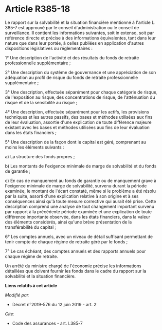# Article R385-18

Le rapport sur la solvabilité et la situation financière mentionné à l'article L. 385-7 est approuvé par le conseil
d'administration ou le conseil de surveillance. Il contient les informations suivantes, soit in extenso, soit par référence
directe et précise à des informations équivalentes, tant dans leur nature que dans leur portée, à celles publiées en
application d'autres dispositions législatives ou réglementaires :

1° Une description de l'activité et des résultats du fonds de retraite professionnelle supplémentaire ;

2° Une description du système de gouvernance et une appréciation de son adéquation au profil de risque du fonds de retraite
professionnelle supplémentaire ;

3° Une description, effectuée séparément pour chaque catégorie de risque, de l'exposition au risque, des concentrations de
risque, de l'atténuation du risque et de la sensibilité au risque ;

4° Une description, effectuée séparément pour les actifs, les provisions techniques et les autres passifs, des bases et
méthodes utilisées aux fins de leur évaluation, assortie d'une explication de toute différence majeure existant avec les
bases et méthodes utilisées aux fins de leur évaluation dans les états financiers ;

5° Une description de la façon dont le capital est géré, comprenant au moins les éléments suivants :

a) La structure des fonds propres ;

b) Les montants de l'exigence minimale de marge de solvabilité et du fonds de garantie ;

c) En cas de manquement au fonds de garantie ou de manquement grave à l'exigence minimale de marge de solvabilité, survenu
durant la période examinée, le montant de l'écart constaté, même si le problème a été résolu par la suite, assorti d'une
explication relative à son origine et à ses conséquences ainsi qu'à toute mesure corrective qui aurait été prise. Cette
description comprend une analyse de tout changement important survenu par rapport à la précédente période examinée et une
explication de toute différence importante observée, dans les états financiers, dans la valeur des éléments considérés, ainsi
qu'une brève présentation de la transférabilité du capital ;

6° Les comptes annuels, avec un niveau de détail suffisant permettant de tenir compte de chaque régime de retraite géré par
le fonds ;

7° Le cas échéant, des comptes annuels et des rapports annuels pour chaque régime de retraite.

Un arrêté du ministre chargé de l'économie précise les informations détaillées que doivent fournir les fonds dans le cadre du
rapport sur la solvabilité et la situation financière.

**Liens relatifs à cet article**

_Modifié par_:

  - Décret n°2019-576 du 12 juin 2019 - art. 2

_Cite_:

  - Code des assurances - art. L385-7
